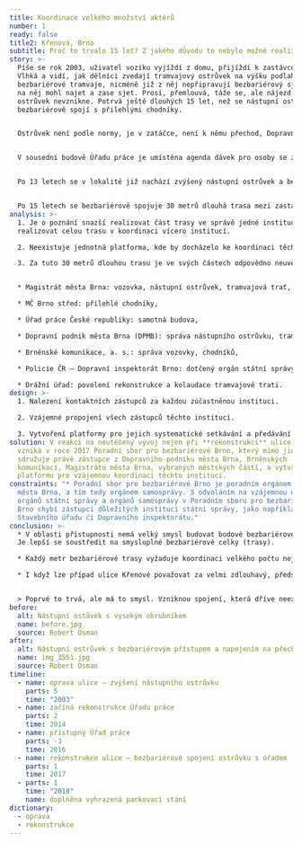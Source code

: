 ```yaml
---
title: Koordinace velkého množství aktérů
number: 1
ready: false
title2: Křenová, Brno
subtitle: Proč to trvalo 15 let? Z jakého důvodu to nebylo možné realizovat rychleji?
story: >-
  Píše se rok 2003, uživatel vozíku vyjíždí z domu, přijíždí k zastávce MHD
  Vlhká a vidí, jak dělníci zvedají tramvajový ostrůvek na výšku podlahy
  bezbariérové tramvaje, nicméně již z něj nepřipravují bezbariérový sjezd, aby
  na něj mohl najet a zase sjet. Prosí, přemlouvá, táže se, ale nájezd na
  ostrůvek nevznikne. Potrvá ještě dlouhých 15 let, než se nástupní ostrůvek
  bezbariérově spojí s přilehlými chodníky.


  Ostrůvek není podle normy, je v zatáčce, není k němu přechod, Dopravní podnik jej v tomto místě nechce a úprava probíhá v rámci **opravy**, nikoliv v rámci **rekonstrukce**.


  V sousední budově Úřadu práce je umístěna agenda dávek pro osoby se zdravotním postižením. V roce 2014 se tato budova začíná rekonstruovat a v roce 2016 se znovu otevírá ve své bezbariérové podobě.


  Po 13 letech se v lokalitě již nachází zvýšený nástupní ostrůvek a bezbariérová budova Úřadu práce. V roce 2017 se Dopravní podnik pouští do celkové **rekonstrukce** zastávky na bezbariérovou, městská část Brno‑střed dodělává bezbariérové nájezdy a **reliéfní dlažbu** na přilehlé chodníky a v roce 2018 se na podnět Poradní sboru pro bezbariérové Brno dodělávají i čtyři vyhrazená parkovací stání před Úřadem práce.


  Po 15 letech se bezbariérově spojuje 30 metrů dlouhá trasa mezi zastávkou MHD Vlhká a Úřadem práce.
analysis: >-
  1. Je o poznání snazší realizovat část trasy ve správě jedné instituce než
  realizovat celou trasu v koordinaci vícero institucí.

  2. Neexistuje jednotná platforma, kde by docházelo ke koordinaci těchto institucí. 

  3. Za tuto 30 metrů dlouhou trasu je ve svých částech odpovědno neuvěřitelných 7 institucí:


  * Magistrát města Brna: vozovka, nástupní ostrůvek, tramvajová trať,

  * MČ Brno střed: přilehlé chodníky,

  * Úřad práce České republiky: samotná budova,

  * Dopravní podnik města Brna (DPMB): správa nástupního ostrůvku, tramvajové tratě,

  * Brněnské komunikace, a. s.: správa vozovky, chodníků,

  * Policie ČR – Dopravní inspektorát Brno: dotčený orgán státní správy ve věci bezpečnosti dopravy,

  * Drážní úřad: povolení rekonstrukce a kolaudace tramvajové trati.
design: >-
  1. Nalezení kontaktních zástupců za každou zúčastněnou instituci.

  2. Vzájemné propojení všech zástupců těchto institucí.

  3. Vytvoření platformy pro jejich systematické setkávání a předávání informací.
solution: V reakci na neutěšený vývoj nejen při **rekonstrukci** ulice Křenová
  vzniká v roce 2017 Poradní sbor pro bezbariérové Brno, který mimo jiné
  sdružuje právě zástupce z Dopravního podniku města Brna, Brněnských
  komunikací, Magistrátu města Brna, vybraných městských částí, a vytváří tak
  platformu pro vzájemnou koordinaci těchto institucí.
constraints: "* Poradní sbor pro bezbariérové Brno je poradním orgánem Rady
  města Brna, a tím tedy orgánem samosprávy. S odvoláním na vzájemnou oddělenost
  orgánů státní správy a orgánů samosprávy v Poradním sboru pro bezbariérové
  Brno chybí zástupci důležitých institucí státní správy, jako například
  Stavebního úřadu či Dopravního inspektorátu."
conclusion: >-
  * V oblasti přístupnosti nemá velký smysl budovat bodové bezbariérové úpravy.
  Je lepší se soustředit na smysluplné bezbariérové celky (trasy).

  * Každý metr bezbariérové trasy vyžaduje koordinaci velkého počtu nejrůznějších institucí. První případ koordinace bezbariérového celku může trvat velmi dlouho.

  * I když lze případ ulice Křenové považovat za velmi zdlouhavý, představuje určitý zlom v řešení přístupnosti v Brně. Od tohoto momentu již bylo možné ustavenou platformu využít pro koordinaci každého dalšího případu.


  > Poprvé to trvá, ale má to smysl. Vzniknou spojení, která dříve neexistovala, ale podruhé se již dají využít.
before:
  alt: Nástupní ostůvek s vysokým obrubníkem
  name: before.jpg
  source: Robert Osman
after:
  alt: Nástupní ostrůvek s bezbariérovým přístupem a napojením na přechod
  name: img_3551.jpg
  source: Robert Osman
timeline:
  - name: oprava ulice – zvýšení nástupního ostrůvku
    parts: 5
    time: "2003"
  - name: začíná rekonstrukce Úřadu práce
    parts: 2
    time: 2014
  - name: přístupný Úřad práce
    parts: -3
    time: 2016
  - name: rekonstrukce ulice – bezbariérové spojení ostrůvku s úřadem
    parts: 1
    time: 2017
  - parts: 1
    time: "2018"
    name: doplněna vyhrazená parkovací stání
dictionary:
  - oprava
  - rekonstrukce
---
```

